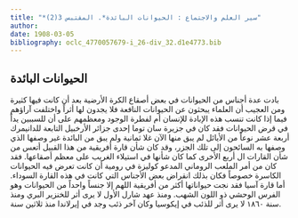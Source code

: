 ```yaml
---
title: "*سير العلم والاجتماع : الحيوانات البائدة*. المقتبس 3(2)"
author: 
date: 1908-03-05
bibliography: oclc_4770057679-i_26-div_32.d1e4773.bib
---
```




##  الحيوانات البائدة 


 بادت عدة أجناس من الحيوانات في بعض أصقاع الكرة الأرضية بعد أن كانت فيها كثيرة ومن العجيب أن العلماء يبحثون عن الحيوانات النافعة فلا يجدون لها أثراً واختلفت آراؤهم فيما إذا كانت تنسب هذه الإبادة للإنسان أم لفطرة الوجود ومعظمهم على أن للسببين يداً في قرض الحيوانات فقد كان في جزيرة سان توما  إحدى  جزائر الأرخبيل التابعة للدانيمرك  أربعة  عشر  نوعاً من الأيائل لم يبق منها الآن غلا  ثمانية  ولم يبق من البائدة غير وصفها الذي وصفها به السائحون إلى تلك الجزر، وقد كان شأن قارة أفريقية من هذا القبيل أتعس من شأن القارات ال  أربع  الأخرى كما كان شأنها في استيلاء الغريب على معظم أصقاعها. فقد كان من أمر الملعب الروماني المدعو كوليزة في رومية أن كانت تعرض فيه الحيوانات الكاسرة خصوصاً فكان بذلك انقراض بعض الأجناس التي كانت في هذه القارة السوداء. أما قارة آسيا فقد نجت حيواناتها أكثر من أفريقية اللهم إلا جنساً واحداً من الحيوانات وهو الفرس الوحشي ذو اللون الشهب. ومنذ عهد شارل الأول لا يرى أثر للخنزير البري ومنذ   سنة  ١٨٦٠  لا يرى أثر للذئب في إيكوسيا وكان آخر ذئب وجد في إيرلاندا منذ  ثلاثين  سنة. 
